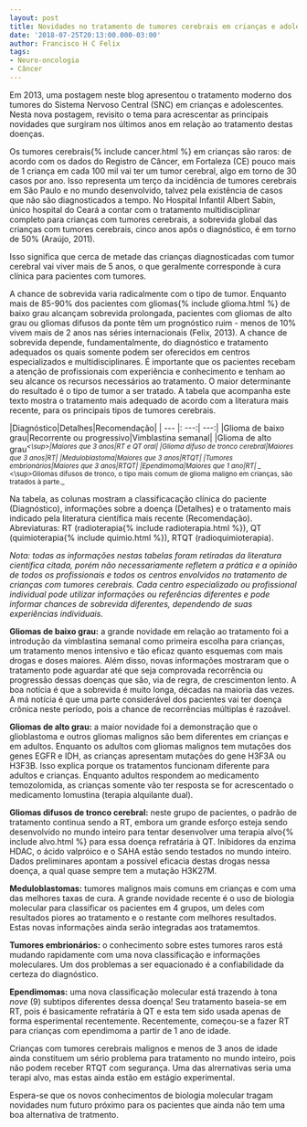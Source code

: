 ```yaml
---
layout: post
title: Novidades no tratamento de tumores cerebrais em crianças e adolescentes
date: '2018-07-25T20:13:00.000-03:00'
author: Francisco H C Felix
tags:
- Neuro-oncologia
- Câncer
---
```


Em 2013, uma postagem neste blog apresentou o tratamento moderno dos tumores do Sistema Nervoso Central (SNC) em crianças e adolescentes. Nesta nova postagem, revisito o tema para acrescentar as principais novidades que surgiram nos últimos anos em relação ao tratamento destas doenças.
<!--more-->

Os tumores cerebrais{% include cancer.html %} em crianças são raros: de acordo com os dados do Registro de Câncer, em Fortaleza (CE) pouco mais de 1 criança
em cada 100 mil vai ter um tumor cerebral, algo em torno de 30 casos por ano. Isso representa um terço da incidência de tumores cerebrais em São Paulo e no mundo desenvolvido,
talvez pela existência de casos que não são diagnosticados a tempo. No Hospital Infantil
Albert Sabin, único hospital do Ceará a contar com o tratamento multidisciplinar
completo para crianças com tumores cerebrais, a sobrevida global das crianças com
tumores cerebrais, cinco anos após o diagnóstico, é em torno de 50% (Araújo, 2011).

Isso significa que cerca de metade das crianças diagnosticadas com tumor cerebral vai viver mais de 5 anos, o que geralmente corresponde à cura clínica para pacientes com tumores.

A chance de sobrevida varia radicalmente com o tipo de tumor. Enquanto mais de 85-90% dos pacientes com gliomas{% include glioma.html %} de baixo grau alcançam sobrevida prolongada, pacientes com gliomas de alto grau ou gliomas difusos da ponte têm um prognóstico ruim - menos de 10% vivem mais de 2 anos nas séries internacionais (Felix, 2013).&nbsp;A chance de sobrevida depende, fundamentalmente, do diagnóstico e tratamento adequados os quais somente podem ser oferecidos em centros especializados e multidisciplinares. É importante que os pacientes recebam a atenção de profissionais com experiência e conhecimento e tenham ao seu alcance os recursos necessários ao tratamento. O maior determinante do resultado é o tipo de tumor a ser tratado. A tabela que acompanha este texto mostra o tratamento mais adequado de acordo com a literatura mais recente, para os principais tipos de tumores cerebrais.

|Diagnóstico|Detalhes|Recomendação|
| --- |: ---:| ---:|
|Glioma de baixo grau|Recorrente ou progressivo|Vimblastina semanal|
|Glioma de alto grau<sup>*<\sup>|Maiores que 3 anos|RT e QT oral|
|Glioma difuso de tronco cerebral|Maiores que 3 anos|RT|
|Meduloblastoma|Maiores que 3 anos|RTQT|
|Tumores embrionários|Maiores que 3 anos|RTQT|
|Ependimoma|Maiores que 1 ano|RT|
_ <sup>*<\sup>Gliomas difusos de tronco, o tipo mais comum de glioma maligno em crianças, são tratados à parte._


Na tabela, as colunas mostram a classificacação clínica do paciente (Diagnóstico), informações sobre a doença (Detalhes) e o tratamento mais indicado pela literatura científica mais recente (Recomendação). Abreviaturas: RT (radioterapia{% include radioterapia.html %}), QT (quimioterapia{% include quimio.html %}), RTQT (radioquimioterapia).

_Nota: todas as informações nestas tabelas foram retiradas da literatura científica citada, porém não necessariamente refletem a prática e a opinião de todos os profissionais e todos os centros envolvidos no tratamento de crianças com tumores cerebrais. Cada centro especializado ou profissional individual pode utilizar informações ou referências diferentes e pode informar chances de sobrevida diferentes, dependendo de suas experiências individuais._

**Gliomas de baixo grau:** a grande novidade em relação ao tratamento foi a introdução da vimblastina semanal como primeira escolha para crianças, um tratamento menos intensivo e tão eficaz quanto esquemas com mais drogas e doses maiores. Além disso, novas informações mostraram que o tratamento pode aguardar até que seja comprovada recorrência ou progressão dessas doenças que são, via de regra, de crescimenton lento. A boa notícia é que a sobrevida é muito longa, décadas na maioria das vezes. A má notícia é que uma parte considerável dos pacientes vai ter doença crônica neste período, pois a chance de recorrências múltiplas é razoável.

**Gliomas de alto grau:** a maior novidade foi a demonstração que o glioblastoma e outros gliomas malignos são bem diferentes em crianças e em adultos. Enquanto os adultos com gliomas malignos tem mutações dos genes EGFR e IDH, as crianças apresentam mutações do gene H3F3A ou H3F3B. Isso explica porque os tratamentos funcionam diferente para adultos e crianças. Enquanto adultos respondem ao medicamento temozolomida, as crianças somente vão ter resposta se for acrescentado o medicamento lomustina (terapia alquilante dual).

**Gliomas difusos de tronco cerebral:** neste grupo de pacientes, o padrão de tratamento continua sendo a RT, embora um grande esforço esteja sendo desenvolvido no mundo inteiro para tentar desenvolver uma terapia alvo{% include alvo.html %} para essa doença refratária à QT. Inibidores da enzima HDAC, o ácido valpróico e o SAHA estão sendo testados no mundo inteiro. Dados preliminares apontam a possível eficacia destas drogas nessa doença, a qual quase sempre tem a mutação H3K27M.

**Meduloblastomas:** tumores malignos mais comuns em crianças e com uma das melhores taxas de cura. A grande novidade recente é o uso de biologia molecular para classificar os pacientes em 4 grupos, um deles com resultados piores ao tratamento e o restante  com melhores resultados. Estas novas informações ainda serão integradas aos tratamemtos.

**Tumores embrionários:** o conhecimento sobre estes tumores raros está mudando rapidamente com uma nova classificação e informações moleculares. Um dos problemas a ser equacionado é a confiabilidade da certeza do diagnóstico.

**Ependimomas:** uma nova classificação molecular está trazendo à tona _nove_ (9) subtipos diferentes dessa doença! Seu tratamento baseia-se em RT, pois é basicamente refratária à QT e esta tem sido usada apenas de forma esperimental recentemente. Recentemente, começou-se a fazer RT para crianças com ependimoma a partir de 1 ano de idade. 

Crianças com tumores cerebrais malignos e menos de 3 anos de idade ainda constituem um sério problema para tratamento no mundo inteiro, pois não podem receber RTQT com segurança. Uma das alrernativas seria uma terapi alvo, mas estas ainda estão em estágio experimental.

Espera-se que os novos conhecimentos de biologia molecular tragam novidades num futuro próximo para os pacientes que ainda não tem uma boa alternativa de tratmento.

